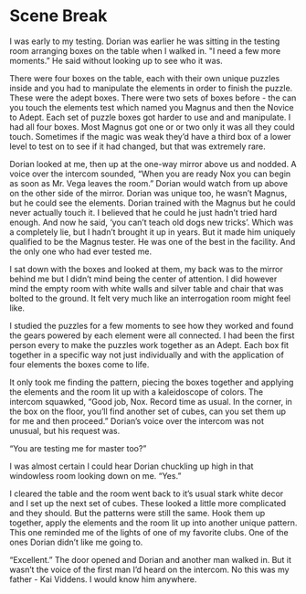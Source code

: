 #  Scene Break


I was early to my testing. Dorian was earlier he was sitting in the testing room
arranging boxes on the table when I walked in. "I need a few more moments.” He
said without looking up to see who it was.


There were four boxes on the table, each with their own unique puzzles inside
and you had to manipulate the elements in order to finish the puzzle. These were
the adept boxes. There were two sets of boxes before - the can you touch the
elements test which named you Magnus and then the Novice to Adept. Each set of
puzzle boxes got harder to use and and manipulate. I had all four boxes. Most
Magnus got one or or two only it was all they could touch. Sometimes if the
magic was weak they’d have a third box of a lower level to test on to see if it
had changed, but that was extremely rare.


Dorian looked at me, then up at the one-way mirror above us and nodded. A voice
over the intercom sounded, “When you are ready Nox you can begin as soon as Mr.
Vega leaves the room.” Dorian would watch from up above on the other side of the
mirror. Dorian was unique too, he wasn’t Magnus, but he could see the elements.
Dorian trained with the Magnus but he could never actually touch it. I believed
that he could he just hadn’t tried hard enough. And now he said, ‘you can’t
teach old dogs new tricks’. Which was a completely lie, but I hadn’t brought it
up in years. But it made him uniquely qualified to be the Magnus tester. He was
one of the best in the facility. And the only one who had ever tested me.


I sat down with the boxes and looked at them, my back was to the mirror behind
me but I didn’t mind being the center of attention. I did however mind the empty
room with white walls and silver table and chair that was bolted to the ground.
It felt very much like an interrogation room might feel like.


I studied the puzzles for a few moments to see how they worked and found the
gears powered by each element were all connected. I had been the first person
every to make the puzzles work together as an Adept. Each box fit together in a
specific way not just individually and with the application of four elements the
boxes come to life.


It only took me finding the pattern, piecing the boxes together and applying the
elements and the room lit up with a kaleidoscope of colors. The intercom
squawked, “Good job, Nox. Record time as usual. In the corner, in the box on the
floor, you’ll find another set of cubes, can you set them up for me and then
proceed.” Dorian’s voice over the intercom was not unusual, but his request was.


“You are testing me for master too?”


I was almost certain I could hear Dorian chuckling up high in that windowless
room looking down on me. “Yes.”


I cleared the table and the room went back to it’s usual stark white decor and I
set up the next set of cubes. These looked a little more complicated and they
should. But the patterns were still the same. Hook them up together, apply the
elements and the room lit up into another unique pattern. This one reminded me
of the lights of one of my favorite clubs. One of the ones Dorian didn’t like me
going to.


“Excellent.” The door opened and Dorian and another man walked in. But it wasn’t
the voice of the first man I’d heard on the intercom. No this was my father -
Kai Viddens. I would know him anywhere.

<!--stackedit_data:
eyJoaXN0b3J5IjpbMTUyODYxMDM5Ml19
-->